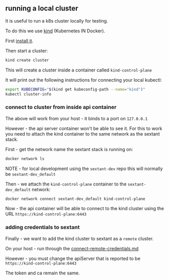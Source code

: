 ## running a local cluster

It is useful to run a k8s cluster locally for testing.

To do this we use [kind](https://kind.sigs.k8s.io/) (Kubernetes IN Docker).

First [install it](https://kind.sigs.k8s.io/#installation-and-usage).

Then start a cluster:

```bash
kind create cluster
```

This will create a cluster inside a container called `kind-control-plane`

It will print out the following instructions for connecting your local kubectl:

```bash
export KUBECONFIG="$(kind get kubeconfig-path --name="kind")"
kubectl cluster-info
```

### connect to cluster from inside api container

The above will work from your host - it binds to a port on `127.0.0.1`

However - the api server container won't be able to see it.  For this to work you need to attach the kind container to the same network as the sextant stack.

First - get the network name the sextant stack is running on:

```bash
docker network ls
```

NOTE - for local development using the `sextant-dev` repo this will normally be `sextant-dev_default`

Then - we attach the `kind-control-plane` container to the `sextant-dev_default` network:

```bash
docker network connect sextant-dev_default kind-control-plane
```

Now - the api container will be able to connect to the kind cluster using the URL `https://kind-control-plane:6443`

### adding credentials to sextant

Finally - we want to add the kind cluster to sextant as a `remote` cluster.

On your host - run through the [connect-remote-credentials.md](connect-remote-credentials.md)

However - you must change the apiServer that is reported to be `https://kind-control-plane:6443`

The token and ca remain the same.